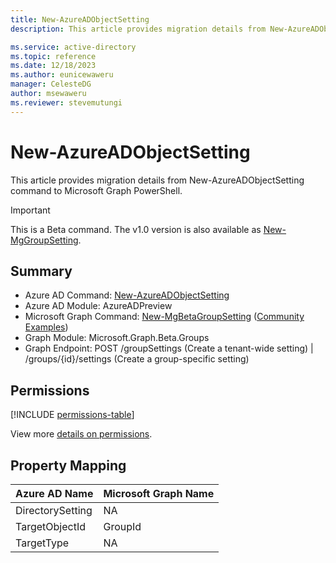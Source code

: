 ```yaml
---
title: New-AzureADObjectSetting
description: This article provides migration details from New-AzureADObjectSetting command to Microsoft Graph PowerShell.

ms.service: active-directory
ms.topic: reference
ms.date: 12/18/2023
ms.author: eunicewaweru
manager: CelesteDG
author: msewaweru
ms.reviewer: stevemutungi
---
```


# New-AzureADObjectSetting

This article provides migration details from New-AzureADObjectSetting command to Microsoft Graph PowerShell.

> [!IMPORTANT]
> This is a Beta command. The v1.0 version is also available as [New-MgGroupSetting](/powershell/module/microsoft.graph.groups/new-mggroupsetting). 

## Summary

+ Azure AD Command: [New-AzureADObjectSetting](/powershell/module/azuread/new-azureadobjectsetting)
+ Azure AD Module: AzureADPreview
+ Microsoft Graph Command: [New-MgBetaGroupSetting](/powershell/module/microsoft.graph.beta.groups/new-mgbetagroupsetting) ([Community Examples](https://github.com/orgs/msgraph/discussions?discussions_q=New-MgBetaGroupSetting))
+ Graph Module: Microsoft.Graph.Beta.Groups
+ Graph Endpoint:  POST /groupSettings (Create a tenant-wide setting) | /groups/{id}/settings (Create a group-specific setting)

## Permissions

[!INCLUDE [permissions-table](~/graphref/api-reference/v1.0/includes/permissions/group-post-settings-permissions.md)]

View more [details on permissions](/graph/api/group-post-settings#permissions).

## Property Mapping

|Azure AD Name|Microsoft Graph Name|
|---|---|
|DirectorySetting|NA|
|TargetObjectId|GroupId|
|TargetType|NA|